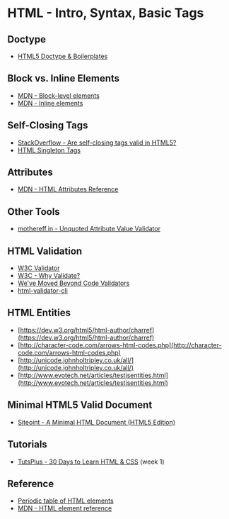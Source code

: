 HTML - Intro, Syntax, Basic Tags
===================================

Doctype
--------

- [HTML5 Doctype & Boilerplates](http://html5doctor.com/html-5-boilerplates/)

Block vs. Inline Elements
--------------------------

- [MDN - Block-level elements](https://developer.mozilla.org/en-US/docs/Web/HTML/Block-level_elements)
- [MDN - Inline elements](https://developer.mozilla.org/en-US/docs/Web/HTML/Inline_elemente)

Self-Closing Tags
------------------

- [StackOverflow - Are self-closing tags valid in HTML5?](http://stackoverflow.com/questions/3558119/are-self-closing-tags-valid-in-html5)
- [HTML Singleton Tags](http://webdesign.about.com/od/htmltags/qt/html-void-elements.htm)

Attributes
--------------

- [MDN - HTML Attributes Reference](https://developer.mozilla.org/en-US/docs/Web/HTML/Attributes)

Other Tools
--------------

- [mothereff.in - Unquoted Attribute Value Validator](http://mothereff.in/unquoted-attributes)

HTML Validation
----------------

- [W3C Validator](https://validator.w3.org/)
- [W3C - Why Validate?](https://validator.w3.org/docs/why.html)
- [We've Moved Beyond Code Validators](http://zurb.com/article/1260/we-ve-moved-beyond-code-validators)
- [html-validator-cli](https://github.com/zrrrzzt/html-validator-cli)

HTML Entities
--------------

- [https://dev.w3.org/html5/html-author/charref](https://dev.w3.org/html5/html-author/charref)
- [http://character-code.com/arrows-html-codes.php](http://character-code.com/arrows-html-codes.php)
- [http://unicode.johnholtripley.co.uk/all/](http://unicode.johnholtripley.co.uk/all/)
- [http://www.evotech.net/articles/testjsentities.html](http://www.evotech.net/articles/testjsentities.html)

Minimal HTML5 Valid Document
-----------------------------

- [Siteoint - A Minimal HTML Document (HTML5 Edition)](https://www.sitepoint.com/a-minimal-html-document-html5-edition/)

Tutorials
--------------

- [TutsPlus - 30 Days to Learn HTML & CSS](https://webdesign.tutsplus.com/courses/30-days-to-learn-html-css) (week 1)

Reference
----------

- [Periodic table of HTML elements](https://madebymike.com.au/demos/html5-periodic-table/)
- [MDN - HTML element reference](https://developer.mozilla.org/en-US/docs/Web/HTML/Element)
